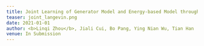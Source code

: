 ```yaml
---
title: Joint Learning of Generator Model and Energy-based Model through MCMC Teaching of Inference Model
teaser: joint_langevin.png
date: 2021-01-01
author: <b>Linqi Zhou</b>, Jiali Cui, Bo Pang, Ying Nian Wu, Tian Han
venue: In Submission 
---
```


